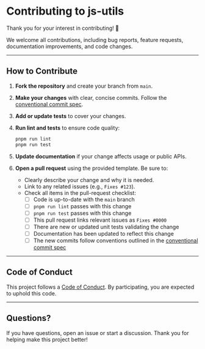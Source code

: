 # Contributing to js-utils

Thank you for your interest in contributing! 🎉

We welcome all contributions, including bug reports, feature requests, documentation improvements, and code changes.

---

## How to Contribute

1. **Fork the repository** and create your branch from `main`.
2. **Make your changes** with clear, concise commits. Follow the [conventional commit spec](https://www.conventionalcommits.org/en/v1.0.0/).
3. **Add or update tests** to cover your changes.
4. **Run lint and tests** to ensure code quality:

   ```bash
   pnpm run lint
   pnpm run test
   ```

5. **Update documentation** if your change affects usage or public APIs.
6. **Open a pull request** using the provided template. Be sure to:
   - Clearly describe your change and why it is needed.
   - Link to any related issues (e.g., `Fixes #123`).
   - Check all items in the pull-request checklist:
     - [ ] Code is up-to-date with the `main` branch
     - [ ] `pnpm run lint` passes with this change
     - [ ] `pnpm run test` passes with this change
     - [ ] This pull request links relevant issues as `Fixes #0000`
     - [ ] There are new or updated unit tests validating the change
     - [ ] Documentation has been updated to reflect this change
     - [ ] The new commits follow conventions outlined in the [conventional commit spec](https://www.conventionalcommits.org/en/v1.0.0/)

---

## Code of Conduct

This project follows a [Code of Conduct](./CODE_OF_CONDUCT.md). By participating, you are expected to uphold this code.

---

## Questions?

If you have questions, open an issue or start a discussion. Thank you for helping make this project better!
